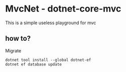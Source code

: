 # MvcNet - dotnet-core-mvc

This is a simple useless playground for mvc

## how to?

Migrate
```
dotnet tool install --global dotnet-ef
dotnet ef database update
```
